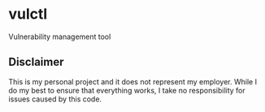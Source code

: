 # vulctl 

Vulnerability management tool


## Disclaimer

This is my personal project and it does not represent my employer. While I do my best to ensure that everything works, I take no responsibility for issues caused by this code.
